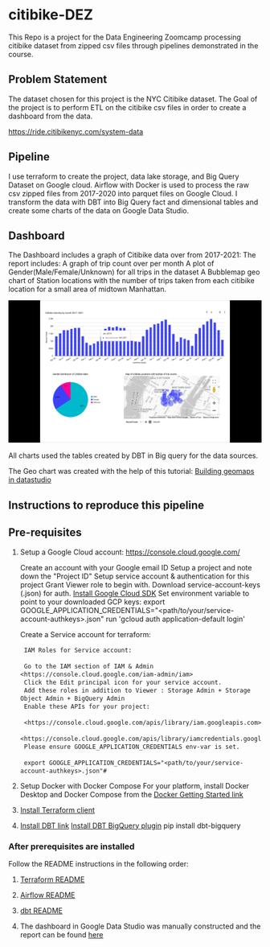 # citibike-DEZ

This Repo is a project for the Data Engineering Zoomcamp processing citibike dataset from zipped csv files through pipelines demonstrated in the course.

## Problem Statement

The dataset chosen for this project is the NYC Citibike dataset.  The Goal of the project is to perform ETL on the citibike csv files in order to create a dashboard from the data.

<https://ride.citibikenyc.com/system-data>

## Pipeline

I use terraform to create the project, data lake storage, and Big Query Dataset on Google cloud. Airflow with Docker is used to process the raw csv zipped files from 2017-2020 into parquet files on Google Cloud. I transform the data with DBT into Big Query fact and dimensional tables and create some charts of the data on Google Data Studio.

## Dashboard

The Dashboard includes a graph of Citibike data over from 2017-2021:
The report includes:
A graph of trip count over per month
A plot of Gender(Male/Female/Unknown) for all trips in the dataset
A Bubblemap geo chart of Station locations with the number of trips taken from each citibike location for a small area of midtown Manhattan.

![alt text](https://github.com/ungsur/citibike-DEZ/blob/main/CitibikeDataset.png?raw=true)

All charts used the tables created by DBT in Big query for the data sources.

The Geo chart was created with the help of this tutorial:
[Building geomaps in datastudio](https://michaelhoweely.com/2020/05/04/how-to-build-a-custom-google-map-in-data-studio-using-google-sheets-and-geocode)

## Instructions to reproduce this pipeline

## Pre-requisites

1. Setup a Google Cloud account: <https://console.cloud.google.com/>

    Create an account with your Google email ID
    Setup a project and note down the "Project ID"
    Setup service account & authentication for this project
    Grant Viewer role to begin with.
    Download service-account-keys (.json) for auth.
    [Install Google Cloud SDK](https://cloud.google.com/sdk/docs/install-sdk)
    Set environment variable to point to your downloaded GCP keys:
    export GOOGLE_APPLICATION_CREDENTIALS="<path/to/your/service-account-authkeys>.json"
    run 'gcloud auth application-default login'

    Create a Service account for terraform:

        IAM Roles for Service account:

        Go to the IAM section of IAM & Admin <https://console.cloud.google.com/iam-admin/iam>
        Click the Edit principal icon for your service account.
        Add these roles in addition to Viewer : Storage Admin + Storage Object Admin + BigQuery Admin
        Enable these APIs for your project:

        <https://console.cloud.google.com/apis/library/iam.googleapis.com>
        <https://console.cloud.google.com/apis/library/iamcredentials.googleapis.com>
        Please ensure GOOGLE_APPLICATION_CREDENTIALS env-var is set.

        export GOOGLE_APPLICATION_CREDENTIALS="<path/to/your/service-account-authkeys>.json"#

2. Setup Docker with Docker Compose
For your platform, install Docker Desktop and Docker Compose from the [Docker Getting Started link](https://www.docker.com/get-started/)

3. [Install Terraform client](https://www.terraform.io/downloads)

4. [Install DBT link](https://docs.getdbt.com/dbt-cli/install/overview)
   [Install DBT BigQuery plugin](https://docs.getdbt.com/reference/warehouse-setups/bigquery-setup)
    pip install dbt-bigquery


### After prerequisites are installed

Follow the README instructions in the following order:

1. [Terraform README](https://github.com/ungsur/citibike-DEZ/blob/main/terraform/README.md)

2. [Airflow README](https://github.com/ungsur/citibike-DEZ/blob/main/airflow/README.md)

3. [dbt README](https://github.com/ungsur/citibike-DEZ/blob/main/dbt/citibikedbt/README.md)

4. The dashboard in Google Data Studio was manually constructed and the report can be found [here](https://github.com/ungsur/citibike-DEZ/blob/main/Citibike_Dashboard.pdf)
